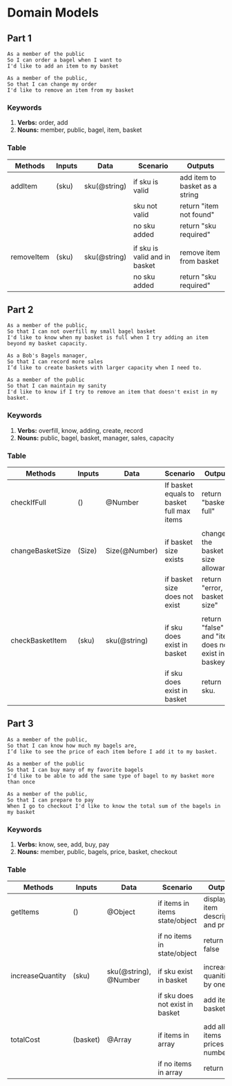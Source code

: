 # Domain Models

## Part 1

```
As a member of the public
So I can order a bagel when I want to
I'd like to add an item to my basket
```

```
As a member of the public,
So that I can change my order
I'd like to remove an item from my basket
```

### Keywords

1. **Verbs:** order, add
2. **Nouns:** member, public, bagel, item, basket

### Table

| Methods | Inputs | Data | Scenario | Outputs
| ------ | ------ | ------ | ----- | ------
|addItem|(sku)|sku(@string)|if sku is valid| add item to basket as a string
||||sku not valid|return "item not found"
||||no sku added| return "sku required"
|||||
|removeItem|(sku)|sku(@string)|if sku is valid and in basket| remove item from basket
||||no sku added| return "sku required"


## Part 2

```
As a member of the public,
So that I can not overfill my small bagel basket
I'd like to know when my basket is full when I try adding an item beyond my basket capacity.
```

```
As a Bob's Bagels manager,
So that I can record more sales
I’d like to create baskets with larger capacity when I need to.
```

```
As a member of the public
So that I can maintain my sanity
I'd like to know if I try to remove an item that doesn't exist in my basket.
```

### Keywords

1. **Verbs:** overfill, know, adding, create, record
2. **Nouns:** public, bagel, basket, manager, sales, capacity

### Table

| Methods | Inputs | Data | Scenario | Outputs
| ------ | ------ | ------ | ----- | -----
|checkIfFull|()|@Number|If basket equals to basket full max items| return "basket is full"
|||||
|changeBasketSize|(Size)|Size(@Number)|if basket size exists| change the basket size allowance
||||if basket size does not exist| return "error, set basket size"
|||||
|checkBasketItem|(sku)|sku(@string)|if sku does exist in basket| return "false" and "item does not exist in baskey"
||||if sku does exist in basket| return sku.


## Part 3

```
As a member of the public,
So that I can know how much my bagels are,
I’d like to see the price of each item before I add it to my basket.
```

```
As a member of the public
So that I can buy many of my favorite bagels
I'd like to be able to add the same type of bagel to my basket more than once
```

```
As a member of the public,
So that I can prepare to pay
When I go to checkout I'd like to know the total sum of the bagels in my basket
```

### Keywords

1. **Verbs:** know, see, add, buy, pay
2. **Nouns:** member, public, bagels, price, basket, checkout

### Table

| Methods | Inputs | Data | Scenario | Outputs
| ------ | ------ | ------ | ----- | -----
|getItems|()|@Object|if items in items state/object| display item description and price
||||if no items in state/object| return false
|||||
|increaseQuantity|(sku)|sku(@string), @Number|if sku exist in basket| increase quanitity by one
||||if sku does not exist in basket| add item to basket.
|||||
|totalCost|(basket)|@Array|if items in array|add all items prices as a number
||||if no items in array|return 0